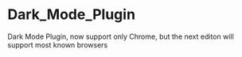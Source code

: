 # Dark_Mode_Plugin
Dark Mode Plugin, now support only Chrome, but the next editon will support most known browsers
